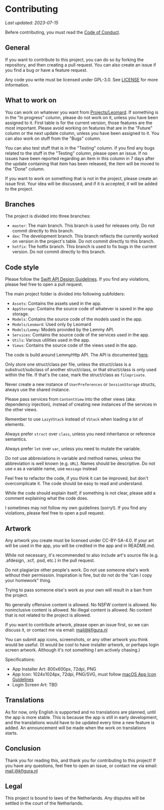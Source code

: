 # Contributing

_Last updated: 2023-07-15_

Befere contributing, you must read the [Code of Conduct](CODE_OF_CONDUCT.md).

## General

If you want to contribute to this project, you can do so by forking the repository, and then creating a pull request. You can also create an issue if you find a bug or have a feature request.

Any code you write must be licensed under GPL-3.0. See [LICENSE](LICENSE.md) for more information.

## What to work on

You can work on whatever you want from [Projects/Leomard](https://github.com/users/Athlon007/projects/3/views/1). If something is in the "In progress" column, please do not work on it, unless you have been assigned to it. First table is for the current version, those features are the most important. Please avoid working on features that are in the "Future" column or the next update column, unless you have been assigned to it. You can also work on stuff from the "Bugs" column.

You can also test stuff that is in the "Testing" column. If you find any bugs related to the stuff in the "Testing" column, please open an issue. If no issues have been reported regarding an item in this column in 7 days after the update containing that item has been released, the item will be moved to the "Done" column.

If you want to work on something that is not in the project, please create an issue first. Your idea will be discussed, and if it is accepted, it will be added to the project.

## Branches

The project is divided into three branches:

- `master`: The main branch. This branch is used for releases only. Do not commit directly to this branch.
- `dev`: The development branch. This branch reflects the currently worked on version in the project's table. Do not commit directly to this branch.
- `hotfix`: The hotfix branch. This branch is used to fix bugs in the current version. Do not commit directly to this branch.

## Code style

Please follow the [Swift API Design Guidelines](https://swift.org/documentation/api-design-guidelines/). If you find any violations, please feel free to open a pull request.

The main project folder is divided into following subfolders:

- `Assets`: Contains the assets used in the app.
- `AppStorage`: Contains the source code of whatever is saved in the app storage.
- `Models`: Contains the source code of the models used in the app.
- `Models/Leomard`: Used only by Leomard
- `Models/Lemmy`: Models provided by the Lemmy API.
- `Services`: Contains the source code of the services used in the app.
- `Utils`: Various utilities used in the app.
- `Views`: Contains the source code of the views used in the app.

The code is build around LemmyHttp API. The API is documented [here](https://join-lemmy.org/api/classes/LemmyHttp.html).

Only store one struct/class per file, unless the struct/class is a substruct/subclass of another struct/class, or that struct/class is only used within the file. If that's the case, mark the struct/class as `fileprivate`.

Never create a new instance of `UserPreferences` or `SessionStorage` structs, always use the shared instance.

Please pass services from `ContentView` into the other views (aka: dependency injection), instead of creating new instances of the services in the other views.

Remember to use `LazyVStack` instead of `VStack` when loading a lot of elements.

Always prefer `struct` over `class`, unless you need inheritance or reference semantics.

Always prefer `let` over `var`, unless you need to mutate the variable.

Do not use abbreviations in variable and method names, unless the abbreviation is well known (e.g. `URL`). Names should be descriptive. Do not use `m` as a variable name, use `message` instead

Feel free to refactor the code, if you think it can be improved, but don't overcomplicate it. The code should be easy to read and understand.

While the code should explain itself, if something is not clear, please add a comment explaining what the code does.

I sometimes may not follow my own guidelines (sorry!). If you find any violations, please feel free to open a pull request.

## Artwork

Any artwork you create must be licensed under CC-BY-SA-4.0. If your art will be used in the app, you will be credited in the app and in README.md.

While not necessary, it's recommended to also include art's source file (e.g. .afdesign, .xcf, .psd, etc.) in the pull request.

Do not plagiarize other people's work. Do not use someone else's work without their permission. Inspiration is fine, but do not do the "can I copy your homework" thing.

Trying to pass someone else's work as your own will result in a ban from the project.

No generally offensive content is allowed. No NSFW content is allowed. No noninclusive content is allowed. No illegal content is allowed. No content that is not related to the project is allowed.

If you want to contribute artwork, please open an issue first, so we can discuss it, or contact me via email: [mail@kfigura.nl](mail@kfigura.nl)

You can submit app icons, screenshots, or any other artwork you think would be useful. (It would be cool to have installer artwork, or perhaps login screen artwork. Although it's not something I am actively chasing.)

Specifications:
- App Installer Art: 800x600px, 72dpi, PNG
- App Icon: 1024x1024px, 72dpi, PNG/SVG, must follow [macOS App Icon Guidelines](https://developer.apple.com/design/human-interface-guidelines/app-icons)
- Login Screen Art: TBD

## Translations

As for now, only English is supported and no translations are planned, until the app is more stable. This is because the app is still in early development, and the translations would have to be updated every time a new feature is added. An announcement will be made when the work on translations starts.

## Conclusion

Thank you for reading this, and thank you for contributing to this project! If you have any questions, feel free to open an issue, or contact me via email: [mail @kfigura.nl](mail@kfigura.nl)

## Legal

This project is bound to laws of the Netherlands. Any disputes will be settled in the court of the Netherlands.